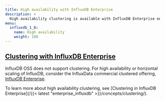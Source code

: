 ```yaml
---
title: High availability with InfluxDB Enterprise
description: >
  High availability clustering is available with InfluxDB Enterprise only.
menu:
  influxdb_1_8:
    name: High availability
    weight: 100
---
```


## [Clustering with InfluxDB Enterprise](/influxdb/v1.8/high_availability/clusters/)

InfluxDB OSS does not support clustering.
For high availability or horizontal scaling of InfluxDB, consider the InfluxData
commercial clustered offering,
[InfluxDB Enterprise](https://portal.influxdata.com/).

To learn more about high availability clustering, see [Clustering in InfluxDB Enterprise](/{{< latest "enterprise_influxdb" >}}/concepts/clustering/).
